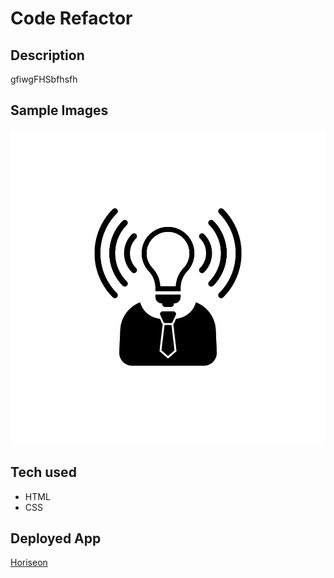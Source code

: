 # Code Refactor

## Description
gfiwgFHSbfhsfh

## Sample Images
<img src="./assets/images/brand-awareness.png"/>

## Tech used
* HTML
* CSS

## Deployed App

[Horiseon](https://shelbybennett.github.io/code-refactor/)






